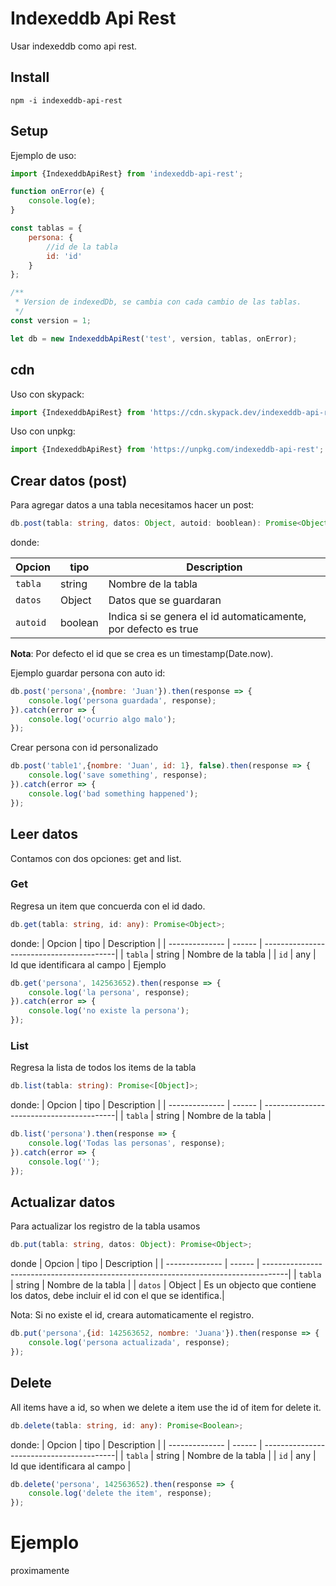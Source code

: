 # Indexeddb Api Rest

Usar indexeddb como api rest.

## Install
```
npm -i indexeddb-api-rest
```


## Setup

Ejemplo de uso:

```js
import {IndexeddbApiRest} from 'indexeddb-api-rest';

function onError(e) {
    console.log(e);
}

const tablas = {
    persona: {
        //id de la tabla
        id: 'id'
    }
};

/**
 * Version de indexedDb, se cambia con cada cambio de las tablas.
 */
const version = 1;

let db = new IndexeddbApiRest('test', version, tablas, onError);

```
## cdn

Uso con skypack:
```js
import {IndexeddbApiRest} from 'https://cdn.skypack.dev/indexeddb-api-rest';
```
Uso con unpkg:
```js
import {IndexeddbApiRest} from 'https://unpkg.com/indexeddb-api-rest';
```

## Crear datos (post)

Para agregar datos a una tabla necesitamos hacer un post:
```ts
db.post(tabla: string, datos: Object, autoid: booblean): Promise<Object>;
```

donde:


| Opcion         | tipo    | Description                                                   |
| -------------- | ------  | -----------------------------------------                     |
| `tabla`        | string  | Nombre de la tabla                                            |
| `datos`        | Object  | Datos que se guardaran                                        |
| `autoid`       | boolean | Indica si se genera el id automaticamente, por defecto es true|

**Nota**:  Por defecto el id que se crea es un timestamp(Date.now).

Ejemplo guardar persona con auto id:
```js
db.post('persona',{nombre: 'Juan'}).then(response => {
    console.log('persona guardada', response);
}).catch(error => {
    console.log('ocurrio algo malo');
});
```

Crear persona con id personalizado
```js
db.post('table1',{nombre: 'Juan', id: 1}, false).then(response => {
    console.log('save something', response);
}).catch(error => {
    console.log('bad something happened');
});
```

## Leer datos

Contamos con dos opciones: get and list.

### Get 

Regresa un item que concuerda con el id dado.
```ts
db.get(tabla: string, id: any): Promise<Object>;
```
donde:
| Opcion         | tipo    | Description                              |
| -------------- | ------  | -----------------------------------------|
| `tabla`        | string  | Nombre de la tabla                       |
| `id`           | any     | Id que identificara al campo             |
Ejemplo
```js
db.get('persona', 142563652).then(response => {
    console.log('la persona', response);
}).catch(error => {
    console.log('no existe la persona');
});
```

### List
Regresa la lista de todos los items de la tabla
```ts
db.list(tabla: string): Promise<[Object]>;
```
donde:
| Opcion         | tipo    | Description                              |
| -------------- | ------  | -----------------------------------------|
| `tabla`        | string  | Nombre de la tabla                       |

```js
db.list('persona').then(response => {
    console.log('Todas las personas', response);
}).catch(error => {
    console.log('');
});
```

## Actualizar datos

Para actualizar los registro de la tabla usamos
```ts
db.put(tabla: string, datos: Object): Promise<Object>;
```
donde
| Opcion         | tipo    | Description                                                                         |
| -------------- | ------  | ------------------------------------------------------------------------------------|
| `tabla`        | string  | Nombre de la tabla                                                                  |
| `datos`        | Object    | Es un objecto que contiene los datos, debe incluir el id con el que se identifica.|

Nota: Si no existe el id, creara automaticamente el registro.
```js
db.put('persona',{id: 142563652, nombre: 'Juana'}).then(response => {
    console.log('persona actualizada', response);
});
```
 
## Delete

All items have a id, so when we delete a item use the id of item for delete it.
```ts
db.delete(tabla: string, id: any): Promise<Boolean>;
```
donde:
| Opcion         | tipo    | Description                              |
| -------------- | ------  | -----------------------------------------|
| `tabla`        | string  | Nombre de la tabla                       |
| `id`           | any     | Id que identificara al campo             |


```js
db.delete('persona', 142563652).then(response => {
    console.log('delete the item', response);
});
```


# Ejemplo

proximamente
